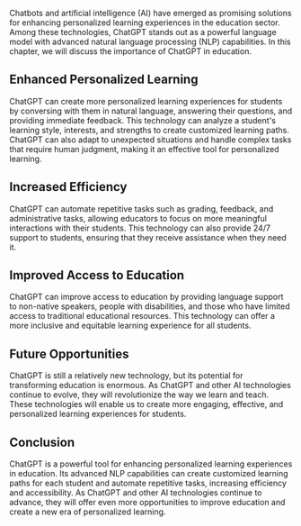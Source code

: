 
Chatbots and artificial intelligence (AI) have emerged as promising solutions for enhancing personalized learning experiences in the education sector. Among these technologies, ChatGPT stands out as a powerful language model with advanced natural language processing (NLP) capabilities. In this chapter, we will discuss the importance of ChatGPT in education.

Enhanced Personalized Learning
------------------------------

ChatGPT can create more personalized learning experiences for students by conversing with them in natural language, answering their questions, and providing immediate feedback. This technology can analyze a student's learning style, interests, and strengths to create customized learning paths. ChatGPT can also adapt to unexpected situations and handle complex tasks that require human judgment, making it an effective tool for personalized learning.

Increased Efficiency
--------------------

ChatGPT can automate repetitive tasks such as grading, feedback, and administrative tasks, allowing educators to focus on more meaningful interactions with their students. This technology can also provide 24/7 support to students, ensuring that they receive assistance when they need it.

Improved Access to Education
----------------------------

ChatGPT can improve access to education by providing language support to non-native speakers, people with disabilities, and those who have limited access to traditional educational resources. This technology can offer a more inclusive and equitable learning experience for all students.

Future Opportunities
--------------------

ChatGPT is still a relatively new technology, but its potential for transforming education is enormous. As ChatGPT and other AI technologies continue to evolve, they will revolutionize the way we learn and teach. These technologies will enable us to create more engaging, effective, and personalized learning experiences for students.

Conclusion
----------

ChatGPT is a powerful tool for enhancing personalized learning experiences in education. Its advanced NLP capabilities can create customized learning paths for each student and automate repetitive tasks, increasing efficiency and accessibility. As ChatGPT and other AI technologies continue to advance, they will offer even more opportunities to improve education and create a new era of personalized learning.
